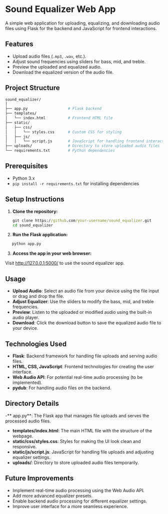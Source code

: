 # Sound Equalizer Web App

A simple web application for uploading, equalizing, and downloading audio files using Flask for the backend and JavaScript for frontend interactions.

## **Features**
- Upload audio files (`.mp3`, `.wav`, etc.).
- Adjust sound frequencies using sliders for bass, mid, and treble.
- Preview the uploaded and equalized audio.
- Download the equalized version of the audio file.

## **Project Structure**
```graphql
sound_equalizer/
│
├── app.py                  # Flask backend
├── templates/
│   └── index.html          # Frontend HTML file
├── static/
│   ├── css/
│   │   └── styles.css      # Custom CSS for styling
│   ├── js/
│   │   └── script.js       # JavaScript for handling frontend interactions
├── uploads/                # Directory to store uploaded audio files
└── requirements.txt        # Python dependencies
```

## **Prerequisites**
- Python 3.x
- `pip install -r requirements.txt` for installing dependencies

## **Setup Instructions**

1. **Clone the repository:**
   ```cmd
   git clone https://github.com/your-username/sound_equalizer.git
   cd sound_equalizer

2. **Run the Flask application:**

```cmd
   python app.py
```
3. **Access the app in your web browser:**
   
Visit http://127.0.0.1:5000/ to use the sound equalizer app.

## **Usage**
- **Upload Audio**: Select an audio file from your device using the file input or drag and drop the file.
- **Adjust Equalizer**: Use the sliders to modify the bass, mid, and treble frequencies.
- **Preview**: Listen to the uploaded or modified audio using the built-in audio player.
- **Download**: Click the download button to save the equalized audio file to your device.
  
## **Technologies Used**
- **Flask**: Backend framework for handling file uploads and serving audio files.
- **HTML, CSS, JavaScript**: Frontend technologies for creating the user interface.
- **Web Audio API**: For potential real-time audio processing (to be implemented).
- **pydub**: For handling audio files on the backend.
  
## **Directory Details**
-** app.py**: The Flask app that manages file uploads and serves the processed audio files.
- **templates/index.html**: The main HTML file with the structure of the webpage.
- **static/css/styles.css**: Styles for making the UI look clean and responsive.
- **static/js/script.js**: JavaScript for handling file uploads and adjusting equalizer settings.
- **uploads/**: Directory to store uploaded audio files temporarily.

## **Future Improvements**
- Implement real-time audio processing using the Web Audio API.
- Add more advanced equalizer presets.
- Enable backend audio processing for different equalizer settings.
- Improve user interface for a more seamless experience.
